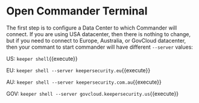 # Open Commander Terminal

The first step is to configure a Data Center to which Commander will connect. If you are using USA datacenter, then there is nothing to change, but if you need to connect to Europe, Australia, or GovCloud datacenter, then your commant to start commander will have different `--server` values:

US:  `keeper shell`{{execute}}

EU:  `keeper shell --server keepersecurity.eu`{{execute}}

AU:  `keeper shell --server keepersecurity.com.au`{{execute}}

GOV: `keeper shell --server govcloud.keepersecurity.us`{{execute}}
